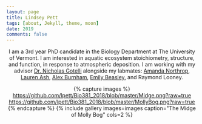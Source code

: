 ```yaml
---
layout: page
title: Lindsey Pett
tags: [about, Jekyll, theme, moon]
date: 2019
comments: false
---
```

    
<center> I am a 3rd year PhD candidate in the Biology Department at The University of Vermont. I am interested in aquatic ecosystem stoichiometry, structure, and function, in response to atmospheric deposition. I am working with my advisor <a href="http://www.uvm.edu/~ngotelli/homepage.html">Dr. Nicholas Gotelli</a> alongside my labmates: <a href="https://www.uvm.edu/~anorthro/">Amanda Northrop</a>, <a href="https://lvash.github.io">Lauren Ash</a>, <a href="https://github.com/alexburn17">Alex Burnham</a>, <a href="https://beasthebiologist.wordpress.com">Emily Beasley</a>, and Raymond Looney.


{% capture images %}
https://github.com/lpett/Bio381_2018/blob/master/Midge.png?raw=true
https://github.com/lpett/Bio381_2018/blob/master/MollyBog.png?raw=true   
{% endcapture %}
{% include gallery images=images caption="The Midge of Molly Bog" cols=2 %}




